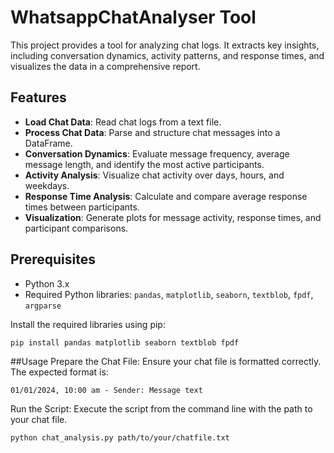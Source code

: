 # WhatsappChatAnalyser Tool

This project provides a tool for analyzing chat logs. It extracts key insights, including conversation dynamics, activity patterns, and response times, and visualizes the data in a comprehensive report.

## Features

- **Load Chat Data**: Read chat logs from a text file.
- **Process Chat Data**: Parse and structure chat messages into a DataFrame.
- **Conversation Dynamics**: Evaluate message frequency, average message length, and identify the most active participants.
- **Activity Analysis**: Visualize chat activity over days, hours, and weekdays.
- **Response Time Analysis**: Calculate and compare average response times between participants.
- **Visualization**: Generate plots for message activity, response times, and participant comparisons.

## Prerequisites

- Python 3.x
- Required Python libraries: `pandas`, `matplotlib`, `seaborn`, `textblob`, `fpdf`, `argparse`

Install the required libraries using pip:

```bash
pip install pandas matplotlib seaborn textblob fpdf
```
##Usage
Prepare the Chat File: Ensure your chat file is formatted correctly. The expected format is:

```
01/01/2024, 10:00 am - Sender: Message text
```

Run the Script: Execute the script from the command line with the path to your chat file.
```
python chat_analysis.py path/to/your/chatfile.txt

```

